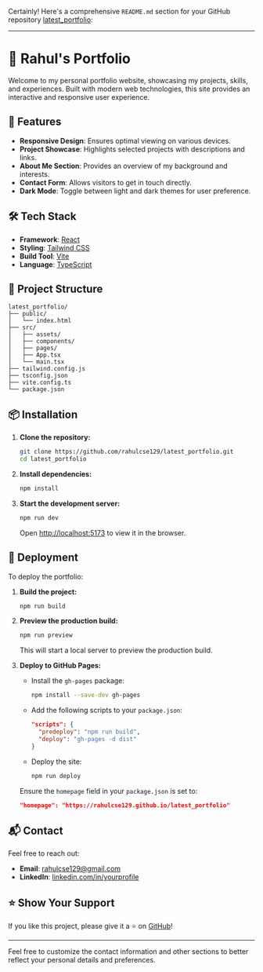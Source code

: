 Certainly! Here's a comprehensive `README.md` section for your GitHub repository [latest\_portfolio](https://github.com/rahulcse129/latest_portfolio/tree/main):

---

# 💼 Rahul's Portfolio

Welcome to my personal portfolio website, showcasing my projects, skills, and experiences. Built with modern web technologies, this site provides an interactive and responsive user experience.

## 🚀 Features

* **Responsive Design**: Ensures optimal viewing on various devices.
* **Project Showcase**: Highlights selected projects with descriptions and links.
* **About Me Section**: Provides an overview of my background and interests.
* **Contact Form**: Allows visitors to get in touch directly.
* **Dark Mode**: Toggle between light and dark themes for user preference.

## 🛠️ Tech Stack

* **Framework**: [React](https://reactjs.org/)
* **Styling**: [Tailwind CSS](https://tailwindcss.com/)
* **Build Tool**: [Vite](https://vitejs.dev/)
* **Language**: [TypeScript](https://www.typescriptlang.org/)

## 📂 Project Structure

```
latest_portfolio/
├── public/
│   └── index.html
├── src/
│   ├── assets/
│   ├── components/
│   ├── pages/
│   ├── App.tsx
│   └── main.tsx
├── tailwind.config.js
├── tsconfig.json
├── vite.config.ts
└── package.json
```

## 📦 Installation

1. **Clone the repository:**

   ```bash
   git clone https://github.com/rahulcse129/latest_portfolio.git
   cd latest_portfolio
   ```

2. **Install dependencies:**

   ```bash
   npm install
   ```

3. **Start the development server:**

   ```bash
   npm run dev
   ```

   Open [http://localhost:5173](http://localhost:5173) to view it in the browser.

## 🚀 Deployment

To deploy the portfolio:

1. **Build the project:**

   ```bash
   npm run build
   ```

2. **Preview the production build:**

   ```bash
   npm run preview
   ```

   This will start a local server to preview the production build.

3. **Deploy to GitHub Pages:**

   * Install the `gh-pages` package:

     ```bash
     npm install --save-dev gh-pages
     ```

   * Add the following scripts to your `package.json`:

     ```json
     "scripts": {
       "predeploy": "npm run build",
       "deploy": "gh-pages -d dist"
     }
     ```

   * Deploy the site:

     ```bash
     npm run deploy
     ```

   Ensure the `homepage` field in your `package.json` is set to:

   ```json
   "homepage": "https://rahulcse129.github.io/latest_portfolio"
   ```

## 📬 Contact

Feel free to reach out:

* **Email**: [rahulcse129@gmail.com](rahulcse129@gmail.com)
* **LinkedIn**: [linkedin.com/in/yourprofile](https://www.linkedin.com/in/rahul-pal-b28b9727b/)

## ⭐️ Show Your Support

If you like this project, please give it a ⭐️ on [GitHub](https://github.com/rahulcse129/latest_portfolio)!

---

Feel free to customize the contact information and other sections to better reflect your personal details and preferences.
